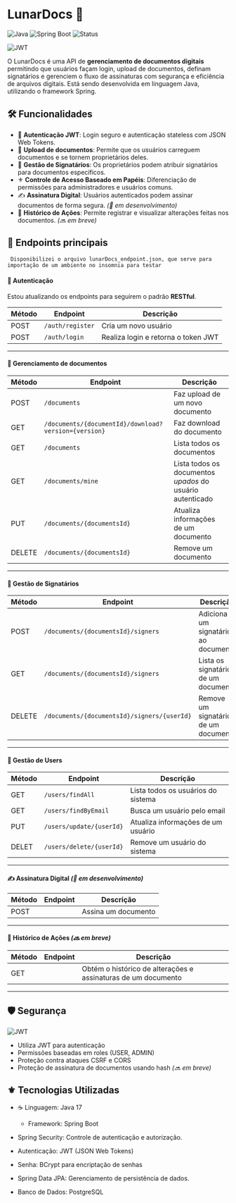 # LunarDocs 🚀
![Java](https://img.shields.io/badge/Java-17-blue)
![Spring Boot](https://img.shields.io/badge/Spring%20Boot-3.0-green)
![Status](https://img.shields.io/badge/api-Em%20Desenvolvimento-yellow)

![JWT](http://jwt.io/img/badge-compatible.svg)




O LunarDocs é uma API de **gerenciamento de documentos digitais** permitindo que usuários façam login, upload de documentos, definam signatários e gerenciem o fluxo de assinaturas com segurança e eficiência de arquivos digitais. Está sendo desenvolvida em linguagem Java, utilizando o framework Spring.

## 🛠️ Funcionalidades 
- 🔐 **Autenticação JWT**: Login seguro e autenticação stateless com JSON Web Tokens.
- 📎 **Upload de documentos**: Permite que os usuários carreguem documentos e se tornem proprietários deles.
- 📜 **Gestão de Signatários**: Os proprietários podem atribuir signatários para documentos específicos.
- ⚜️ **Controle de Acesso Baseado em Papéis**: Diferenciação de permissões para administradores e usuários comuns.
- ✍️ **Assinatura Digital**: Usuários autenticados podem assinar documentos de forma segura. _(🚧 em desenvolvimento)_
- 📑 **Histórico de Ações**: Permite registrar e visualizar alterações feitas nos documentos. _(🔜 em breve)_

## 📡 Endpoints principais 
``` Disponibilizei o arquivo lunarDocs_endpoint.json, que serve para importação de um ambiente no insomnia para testar```

#### 🔑 Autenticação
Estou atualizando os endpoints para seguirem o padrão **RESTful**.

| Método | Endpoint         | Descrição |
|--------|----------------|-----------|
| POST   | `/auth/register` | Cria um novo usuário |
| POST   | `/auth/login`    | Realiza login e retorna o token JWT |

---

#### 📂 Gerenciamento de documentos
| Método | Endpoint                                             | Descrição                                                  |
|--------|------------------------------------------------------|------------------------------------------------------------|
| POST   | `/documents`                                         | Faz upload de um novo documento                           |
| GET    | `/documents/{documentId}/download?version={version}` | Faz download do documento                                  |
| GET    | `/documents`                                         | Lista todos os documentos                                 |
| GET    | `/documents/mine`                                    | Lista todos os documentos *upados* do usuário autenticado |
| PUT    | `/documents/{documentsId}`                           | Atualiza informações de um documento                      |
| DELETE | `/documents/{documentsId}`                           | Remove um documento                                        |

---

#### 📝 Gestão de Signatários
| Método | Endpoint               | Descrição |
|--------|------------------------|-----------|
| POST   | `/documents/{documentsId}/signers` | Adiciona um signatário ao documento |
| GET    | `/documents/{documentsId}/signers` | Lista os signatários de um documento |
| DELETE | `/documents/{documentsId}/signers/{userId}` | Remove um signatário de um documento |

---

#### 👤 Gestão de Users
| Método | Endpoint               | Descrição |
|--------|------------------------|-----------|
| GET    | `/users/findAll` | Lista todos os usuários do sistema |
| GET    | `/users/findByEmail` | Busca um usuário pelo email |
| PUT    | `/users/update/{userId}` | Atualiza informações de um usuário |
| DELET  | `/users/delete/{userId}` | Remove um usuário do sistema |

---

#### ✍️ Assinatura Digital _(🚧 em desenvolvimento)_
| Método | Endpoint                | Descrição |
|--------|-------------------------|-----------|
| POST   | | Assina um documento |

---

#### 📑 Histórico de Ações _(🔜 em breve)_
| Método | Endpoint               | Descrição |
|--------|------------------------|-----------|
| GET    | | Obtém o histórico de alterações e assinaturas de um documento |

---
## 🛡️ Segurança
![JWT](http://jwt.io/img/badge-compatible.svg)

- Utiliza JWT para autenticação
- Permissões baseadas em roles (USER, ADMIN)
- Proteção contra ataques CSRF e CORS
- Proteção de assinatura de documentos usando hash _(🔜 em breve)_

## ⚜️ Tecnologias Utilizadas 
- ☕ Linguagem: Java 17
  - Framework: Spring Boot

- Spring Security: Controle de autenticação e autorização.
- Autenticação: JWT (JSON Web Tokens)
- Senha: BCrypt para encriptação de senhas

- Spring Data JPA: Gerenciamento de persistência de dados.
- Banco de Dados: PostgreSQL
